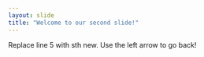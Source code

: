 ```yaml
---
layout: slide
title: "Welcome to our second slide!"
---
```

Replace line 5 with sth new.
Use the left arrow to go back!
